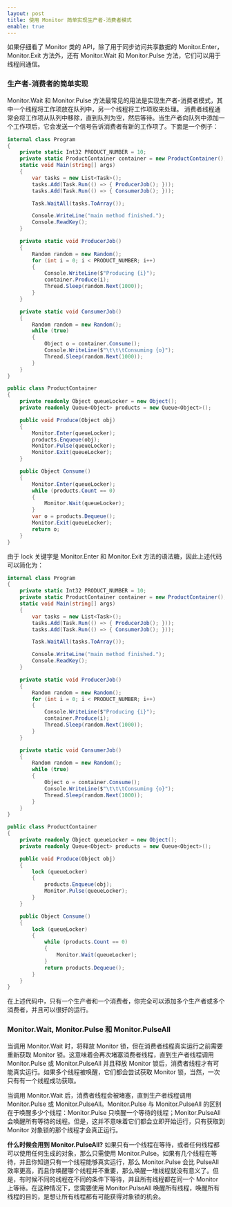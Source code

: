 ```yaml
---
layout: post
title: 使用 Monitor 简单实现生产者-消费者模式
enable: true
---
```


如果仔细看了 Monitor 类的 API，除了用于同步访问共享数据的 Monitor.Enter，Monitor.Exit 方法外，还有 Monitor.Wait 和 Monitor.Pulse 方法，它们可以用于线程间通信。

### 生产者-消费者的简单实现

Monitor.Wait 和 Monitor.Pulse 方法最常见的用法是实现生产者-消费者模式，其中一个线程将工作项放在队列中，另一个线程将工作项取来处理。
消费者线程通常会将工作项从队列中移除，直到队列为空，然后等待。当生产者向队列中添加一个工作项后，它会发送一个信号告诉消费者有新的工作项了。下面是一个例子：

```C#
internal class Program
{
    private static Int32 PRODUCT_NUMBER = 10;
    private static ProductContainer container = new ProductContainer();
    static void Main(string[] args)
    {
        var tasks = new List<Task>();
        tasks.Add(Task.Run(() => { ProducerJob(); }));
        tasks.Add(Task.Run(() => { ConsumerJob(); }));

        Task.WaitAll(tasks.ToArray());

        Console.WriteLine("main method finished.");
        Console.ReadKey();
    }

    private static void ProducerJob()
    {
        Random random = new Random();
        for (int i = 0; i < PRODUCT_NUMBER; i++)
        {
            Console.WriteLine($"Producing {i}");
            container.Produce(i);
            Thread.Sleep(random.Next(1000));
        }
    }

    private static void ConsumerJob()
    {
        Random random = new Random();
        while (true)
        {
            Object o = container.Consume();
            Console.WriteLine($"\t\t\tConsuming {o}");
            Thread.Sleep(random.Next(1000));
        }
    }
}

public class ProductContainer
{
    private readonly Object queueLocker = new Object();
    private readonly Queue<Object> products = new Queue<Object>();

    public void Produce(Object obj)
    {
        Monitor.Enter(queueLocker);
        products.Enqueue(obj);
        Monitor.Pulse(queueLocker);
        Monitor.Exit(queueLocker);
    }

    public Object Consume()
    {
        Monitor.Enter(queueLocker);
        while (products.Count == 0)
        {
            Monitor.Wait(queueLocker);
        }
        var o = products.Dequeue();
        Monitor.Exit(queueLocker);
        return o;
    }
}
```

由于 lock 关键字是 Monitor.Enter 和 Monitor.Exit 方法的语法糖，因此上述代码可以简化为：

```C#
internal class Program
{
    private static Int32 PRODUCT_NUMBER = 10;
    private static ProductContainer container = new ProductContainer();
    static void Main(string[] args)
    {
        var tasks = new List<Task>();
        tasks.Add(Task.Run(() => { ProducerJob(); }));
        tasks.Add(Task.Run(() => { ConsumerJob(); }));

        Task.WaitAll(tasks.ToArray());

        Console.WriteLine("main method finished.");
        Console.ReadKey();
    }

    private static void ProducerJob()
    {
        Random random = new Random();
        for (int i = 0; i < PRODUCT_NUMBER; i++)
        {
            Console.WriteLine($"Producing {i}");
            container.Produce(i);
            Thread.Sleep(random.Next(1000));
        }
    }

    private static void ConsumerJob()
    {
        Random random = new Random();
        while (true)
        {
            Object o = container.Consume();
            Console.WriteLine($"\t\t\tConsuming {o}");
            Thread.Sleep(random.Next(1000));
        }
    }
}

public class ProductContainer
{
    private readonly Object queueLocker = new Object();
    private readonly Queue<Object> products = new Queue<Object>();

    public void Produce(Object obj)
    {
        lock (queueLocker)
        {
            products.Enqueue(obj);
            Monitor.Pulse(queueLocker);
        }
    }

    public Object Consume()
    {
        lock (queueLocker)
        {
            while (products.Count == 0)
            {
                Monitor.Wait(queueLocker);
            }
            return products.Dequeue();
        }
    }
}
```

在上述代码中，只有一个生产者和一个消费者，你完全可以添加多个生产者或多个消费者，并且可以很好的运行。

### Monitor.Wait, Monitor.Pulse 和 Monitor.PulseAll

当调用 Monitor.Wait 时，将释放 Monitor 锁，但在消费者线程真实运行之前需要重新获取 Monitor 锁。这意味着会再次堵塞消费者线程，直到生产者线程调用 Monitor.Pulse 或 Monitor.PulseAll 并且释放 Monitor 锁后，消费者线程才有可能真实运行。如果多个线程被唤醒，它们都会尝试获取 Monitor 锁，当然，一次只有有一个线程成功获取。

当调用 Monitor.Wait 后，消费者线程会被堵塞，直到生产者线程调用 Monitor.Pulse 或 Monitor.PulseAll。Monitor.Pulse 与 Monitor.PulseAll 的区别在于唤醒多少个线程：Monitor.Pulse 只唤醒一个等待的线程；Monitor.PulseAll 会唤醒所有等待的线程。但是，这并不意味着它们都会立即开始运行，只有获取到 Monitor 对象锁的那个线程才会真正运行。

**什么时候会用到 Monitor.PulseAll?** 如果只有一个线程在等待，或者任何线程都可以使用任何生成的对象，那么只需使用 Monitor.Pulse。如果有几个线程在等待，并且你知道只有一个线程能够真实运行，那么 Monitor.Pulse 会比 PulseAll 效率更高，而且你唤醒哪个线程并不重要，那么唤醒一堆线程就没有意义了。但是，有时候不同的线程在不同的条件下等待，并且所有线程都在同一个 Monitor 上等待。在这种情况下，您需要使用 Monitor.PulseAll 唤醒所有线程，唤醒所有线程的目的，是想让所有线程都有可能获得对象锁的机会。